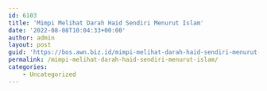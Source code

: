```yaml
---
id: 6103
title: 'Mimpi Melihat Darah Haid Sendiri Menurut Islam'
date: '2022-08-08T10:04:33+00:00'
author: admin
layout: post
guid: 'https://bos.awn.biz.id/mimpi-melihat-darah-haid-sendiri-menurut-islam/'
permalink: /mimpi-melihat-darah-haid-sendiri-menurut-islam/
categories:
    - Uncategorized
---
```


